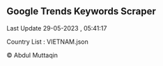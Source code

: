 

## Google Trends Keywords Scraper 
 
Last Update 29-05-2023 , 05:41:17

Country List :
VIETNAM.json



© Abdul Muttaqin 
